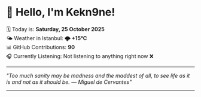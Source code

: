 # 👋 Hello, I'm Kekn9ne!

🗓️ Today is: **Saturday, 25 October 2025**  
🌤️ Weather in Istanbul: **🌩  +15°C**  
📊 GitHub Contributions: **90**  
🎧 Currently Listening: Not listening to anything right now ❌

---

_"Too much sanity may be madness and the maddest of all, to see life as it is and not as it should be.  — *Miguel de Cervantes*"_

---
